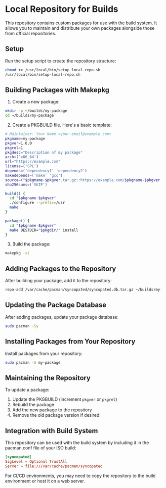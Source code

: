 # Local Repository for Builds

This repository contains custom packages for use with the build system. It allows you to maintain and distribute your own packages alongside those from official repositories.

## Setup

Run the setup script to create the repository structure:

```bash
chmod +x /usr/local/bin/setup-local-repo.sh
/usr/local/bin/setup-local-repo.sh
```

## Building Packages with Makepkg

1. Create a new package:

```bash
mkdir -p ~/builds/my-package
cd ~/builds/my-package
```

2. Create a PKGBUILD file. Here's a basic template:

```bash
# Maintainer: Your Name <your.email@example.com>
pkgname=my-package
pkgver=1.0.0
pkgrel=1
pkgdesc="Description of my package"
arch=('x86_64')
url="https://example.com"
license=('GPL')
depends=('dependency1' 'dependency2')
makedepends=('make' 'gcc')
source=("$pkgname-$pkgver.tar.gz::https://example.com/$pkgname-$pkgver.tar.gz")
sha256sums=('SKIP')

build() {
  cd "$pkgname-$pkgver"
  ./configure --prefix=/usr
  make
}

package() {
  cd "$pkgname-$pkgver"
  make DESTDIR="$pkgdir/" install
}
```

3. Build the package:

```bash
makepkg -si
```

## Adding Packages to the Repository

After building your package, add it to the repository:

```bash
repo-add /var/cache/pacman/syncopated/syncopated.db.tar.gz ~/builds/my-package/*.pkg.tar.zst
```

## Updating the Package Database

After adding packages, update your package database:

```bash
sudo pacman -Sy
```

## Installing Packages from Your Repository

Install packages from your repository:

```bash
sudo pacman -S my-package
```

## Maintaining the Repository

To update a package:

1. Update the PKGBUILD (increment `pkgver` or `pkgrel`)
2. Rebuild the package
3. Add the new package to the repository
4. Remove the old package version if desired

## Integration with Build System

This repository can be used with the build system by including it in the pacman.conf file of your ISO build:

```conf
[syncopated]
SigLevel = Optional TrustAll
Server = file:///var/cache/pacman/syncopated
```

For CI/CD environments, you may need to copy the repository to the build environment or host it on a web server.
